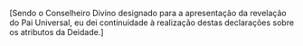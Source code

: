 ﻿[Sendo o Conselheiro Divino designado para a apresentação da revelação do Pai Universal, eu dei continuidade à realização destas declarações sobre os atributos da Deidade.]
